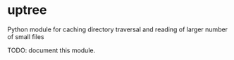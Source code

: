 uptree
======

Python module for caching directory traversal and reading of larger number of small files

TODO: document this module.
